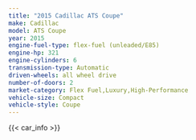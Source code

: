 ```yaml
---
title: "2015 Cadillac ATS Coupe"
make: Cadillac
model: ATS Coupe
year: 2015
engine-fuel-type: flex-fuel (unleaded/E85)
engine-hp: 321
engine-cylinders: 6
transmission-type: Automatic
driven-wheels: all wheel drive
number-of-doors: 2
market-category: Flex Fuel,Luxury,High-Performance
vehicle-size: Compact
vehicle-style: Coupe
---
```


{{< car_info >}}
